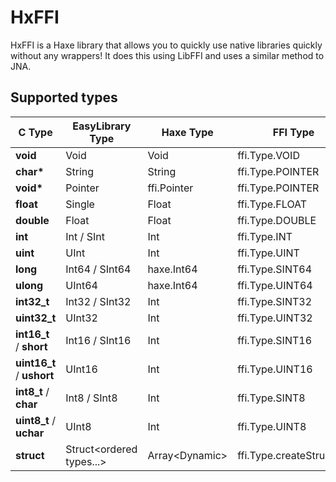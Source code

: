 HxFFI
=====
HxFFI is a Haxe library that allows you to quickly use native libraries quickly without any wrappers! It does this using LibFFI and uses a similar method to JNA.

Supported types
---------------
 C Type						| EasyLibrary Type				| Haxe Type			| FFI Type
----------------------------|-------------------------------|-------------------|---------------------------
__void__					| Void 							| Void 				| ffi.Type.VOID
__char*__					| String						| String 			| ffi.Type.POINTER
__void*__					| Pointer						| ffi.Pointer 		| ffi.Type.POINTER
__float__					| Single						| Float 			| ffi.Type.FLOAT
__double__				    | Float							| Float 			| ffi.Type.DOUBLE
__int__ 				    | Int / SInt					| Int				| ffi.Type.INT
__uint__ 				    | UInt							| Int				| ffi.Type.UINT
__long__ 				    | Int64 / SInt64				| haxe.Int64		| ffi.Type.SINT64
__ulong__ 				    | UInt64						| haxe.Int64		| ffi.Type.UINT64
__int32_t__ 			    | Int32	/ SInt32				| Int				| ffi.Type.SINT32
__uint32_t__ 			    | UInt32						| Int				| ffi.Type.UINT32
__int16_t__ / __short__ 	| Int16	/ SInt16				| Int				| ffi.Type.SINT16
__uint16_t__ / __ushort__ 	| UInt16						| Int				| ffi.Type.UINT16
__int8_t__ / __char__ 		| Int8 / SInt8					| Int				| ffi.Type.SINT8
__uint8_t__ / __uchar__ 	| UInt8							| Int				| ffi.Type.UINT8
__struct__					| Struct&lt;ordered types...&gt;| Array&lt;Dynamic&gt;	| ffi.Type.createStruct(...)